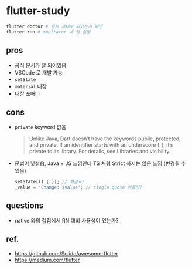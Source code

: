 # flutter-study

``` bash
flutter doctor # 설치 제대로 되었는지 확인
flutter run # emultator 내 앱 실행
```

## pros

- 공식 문서가 잘 되어있음
- VSCode 로 개발 가능
- `setState`
- `material` 내장
- 내장 포매터

## cons

- `private` keyword 없음 
  > Unlike Java, Dart doesn’t have the keywords public, protected, and private. If an identifier starts with an underscore (_), it’s private to its library. For details, see Libraries and visibility.
- 문법이 낯설음, Java + JS 느낌인데 TS 처럼 Strict 하지는 않은 느낌 (변경될 수 있음)
  ``` dart
  setState(() { }); // 화살표?
  _value = 'Change: $value'; // single quote 템플릿?
  ```

## questions

- native 와의 접점에서 RN 대비 사용성이 있는가?

## ref.

- https://github.com/Solido/awesome-flutter
- https://medium.com/flutter
